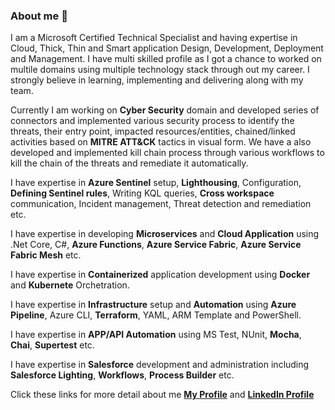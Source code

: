 ### About me 👋
I am a Microsoft Certified Technical Specialist and having expertise in Cloud, Thick, Thin and Smart application Design, Development, Deployment and Management. I have multi skilled profile as I got a chance to worked on multile domains using multiple technology stack through out my career. I strongly believe in learning, implementing and delivering  along with my team.

Currently I am working on <b>Cyber Security</b> domain and developed series of connectors and implemented various security process to identify the threats, their entry point, impacted resources/entities, chained/linked activities based on <b>MITRE ATT&CK</b> tactics in visual form. We have a also developed and implemented kill chain process through various workflows to kill the chain of the threats and remediate it automatically.

I have expertise in <b>Azure Sentinel</b> setup, <b>Lighthousing</b>, Configuration, <b>Defining Sentinel rules</b>, Writing KQL queries, <b>Cross workspace</b> communication, Incident management, Threat detection and remediation etc.

I have expertise in developing <b>Microservices</b> and <b>Cloud Application</b> using .Net Core, C#, <b>Azure Functions</b>, <b>Azure Service Fabric</b>, <b>Azure Service Fabric Mesh</b> etc. 

I have expertise in <b>Containerized</b> application development using <b>Docker</b> and <b>Kubernete</b> Orchetration.

I have expertise in <b>Infrastructure</b> setup and <b>Automation</b> using <b>Azure Pipeline</b>, Azure CLI, <b>Terraform</b>, YAML, ARM Template and PowerShell.

I have expertise in <b>APP/API Automation</b> using MS Test, NUnit, <b>Mocha</b>, <b>Chai</b>, <b>Supertest</b> etc. 

I have expertise in <b>Salesforce</b> development and administration including <b>Salesforce Lighting</b>, <b>Workflows</b>, <b>Process Builder</b> etc. 

Click these links for more detail about me <a href="https://www.amalayverma.com/p/myprofile.html" target="_blank"><b>My Profile</b></a> and <a href="https://www.linkedin.com/in/amalayverma/" target="_blank"><b>LinkedIn Profile</b></a>


<!--
**amalay/amalay** is a ✨ _special_ ✨ repository because its `README.md` (this file) appears on your GitHub profile.

Here are some ideas to get you started:

- 🔭 I’m currently working on ...
- 🌱 I’m currently learning ...
- 👯 I’m looking to collaborate on ...
- 🤔 I’m looking for help with ...
- 💬 Ask me about ...
- 📫 How to reach me: ...
- 😄 Pronouns: ...
- ⚡ Fun fact: ...
-->
